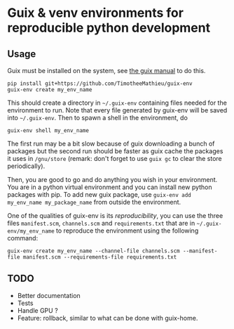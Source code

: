 # Guix & venv environments for reproducible python development

## Usage
Guix must be installed on the system, see [the guix manual](https://guix.gnu.org/manual/en/html_node/Binary-Installation.html) to do this.

```
pip install git+https://github.com/TimotheeMathieu/guix-env 
guix-env create my_env_name
```

This should create a directory in `~/.guix-env` containing files needed for the environment to run. Note that every file generated by guix-env will be saved into `~/.guix-env`. Then to spawn a shell in the environment, do

```
guix-env shell my_env_name
```

The first run may be a bit slow because of guix downloading a bunch of packages but the second run should be faster as guix cache the packages it uses in `/gnu/store` (remark: don't forget to use `guix gc` to clear the store periodically).

Then, you are good to go and do anything you wish in your environment. You are in a python virtual environment and you can install new python packages with pip. To add new guix package, use `guix-env add my_env_name my_package_name` from outside the environment.

One of the qualities of guix-env is its *reproducibility*, you can use the three files `manifest.scm`, `channels.scm` and `requirements.txt` that are in `~/.guix-env/my_env_name` to reproduce the environment using the following command:
```
guix-env create my_env_name --channel-file channels.scm --manifest-file manifest.scm --requirements-file requirements.txt
```

## TODO

- Better documentation
- Tests
- Handle GPU ?
- Feature: rollback, similar to what can be done with guix-home.
